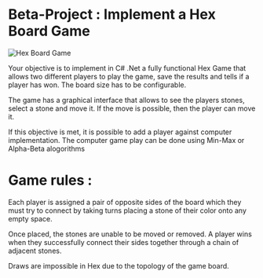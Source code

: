 # Beta-Project : Implement a Hex Board Game

![Hex Board Game](https://upload.wikimedia.org/wikipedia/commons/3/38/Hex-board-11x11-%282%29.jpg)

Your objective is to implement in C# .Net a fully functional Hex Game that allows two different players to play the game, save the results and tells if a player has won.
The board size has to be configurable.

The game has a graphical interface that allows to see the players stones, select a stone and move it. If the move is possible, then the player can move it.

If this objective is met, it is possible to add a player against computer implementation. The computer game play can be done using Min-Max or Alpha-Beta alogorithms

# Game rules :

Each player is assigned a pair of opposite sides of the board which they must try to connect by taking turns placing a stone of their color onto any empty space. 

Once placed, the stones are unable to be moved or removed. A player wins when they successfully connect their sides together through a chain of adjacent stones. 

Draws are impossible in Hex due to the topology of the game board. 
